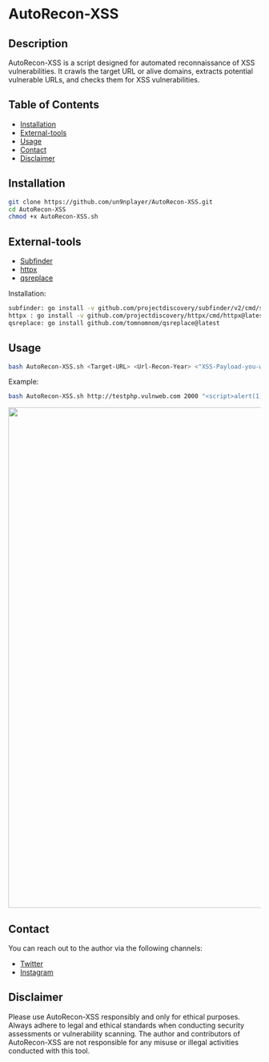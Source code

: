 # AutoRecon-XSS

## Description

AutoRecon-XSS is a script designed for automated reconnaissance of XSS vulnerabilities. It crawls the target URL or alive domains, extracts potential vulnerable URLs, and checks them for XSS vulnerabilities.

## Table of Contents

- [Installation](#installation)
- [External-tools](#external-tools)
- [Usage](#usage)
- [Contact](#contact)
- [Disclaimer](#disclaimer)

## Installation

```bash
git clone https://github.com/un9nplayer/AutoRecon-XSS.git
cd AutoRecon-XSS
chmod +x AutoRecon-XSS.sh
```
## External-tools

- [Subfinder](https://github.com/projectdiscovery/subfinder)
- [httpx](https://github.com/projectdiscovery/httpx)
- [qsreplace](https://github.com/tomnomnom/qsreplace)

Installation:

```bash
subfinder: go install -v github.com/projectdiscovery/subfinder/v2/cmd/subfinder@latest
httpx : go install -v github.com/projectdiscovery/httpx/cmd/httpx@latest
qsreplace: go install github.com/tomnomnom/qsreplace@latest
```
## Usage

```bash
bash AutoRecon-XSS.sh <Target-URL> <Url-Recon-Year> <"XSS-Payload-you-wanna-Test">
```

Example:

```bash
bash AutoRecon-XSS.sh http://testphp.vulnweb.com 2000 "<script>alert(1)</script>"
```
<img src=https://github.com/un9nplayer/AutoRecon-XSS/blob/main/image.png width=1000>

## Contact

You can reach out to the author via the following channels:

- [Twitter](https://twitter.com/Un9nPlayer)
- [Instagram](https://instagram.com/Un9nPlayer)

## Disclaimer

Please use AutoRecon-XSS responsibly and only for ethical purposes. Always adhere to legal and ethical standards when conducting security assessments or vulnerability scanning. The author and contributors of AutoRecon-XSS are not responsible for any misuse or illegal activities conducted with this tool.

